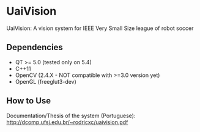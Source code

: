 # UaiVision
UaiVision: A vision system for IEEE Very Small Size league of robot soccer


## Dependencies
- QT >= 5.0 (tested only on 5.4)
- C++11
- OpenCV (2.4.X - NOT compatible with >=3.0 version yet)
- OpenGL (freeglut3-dev)


## How to Use

Documentation/Thesis of the system (Portuguese): http://dcomp.ufsj.edu.br/~rodricxc/uaivision.pdf
